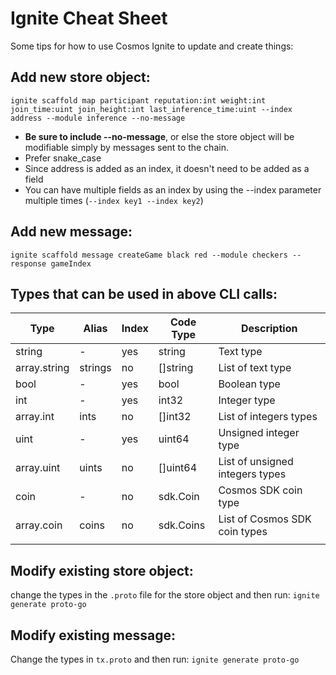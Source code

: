 # Ignite Cheat Sheet
Some tips for how to use Cosmos Ignite to update and create things:

## Add new store object:

`ignite scaffold map participant reputation:int weight:int join_time:uint join_height:int last_inference_time:uint --index address --module inference --no-message`

- **Be sure to include --no-message**, or else the store object will be modifiable simply by messages sent to the chain.
- Prefer snake_case
- Since address is added as an index, it doesn't need to be added as a field
- You can have multiple fields as an index by using the --index parameter multiple times (`--index key1 --index key2`)

## Add new message:
`ignite scaffold message createGame black red --module checkers --response gameIndex`

## Types that can be used in above CLI calls:

| Type         | Alias   | Index | Code Type | Description                     |
| ------------ | ------- | ----- | --------- | ------------------------------- |
| string       | -       | yes   | string    | Text type                       |
| array.string | strings | no    | []string  | List of text type               |
| bool         | -       | yes   | bool      | Boolean type                    |
| int          | -       | yes   | int32     | Integer type                    |
| array.int    | ints    | no    | []int32   | List of integers types          |
| uint         | -       | yes   | uint64    | Unsigned integer type           |
| array.uint   | uints   | no    | []uint64  | List of unsigned integers types |
| coin         | -       | no    | sdk.Coin  | Cosmos SDK coin type            |
| array.coin   | coins   | no    | sdk.Coins | List of Cosmos SDK coin types   |
|              |         |       |           |                                 |


## Modify existing store object:
change the types in the `.proto` file for the store object and then run:
`ignite generate proto-go`

## Modify existing message:
Change the types in `tx.proto` and then run:
`ignite generate proto-go`